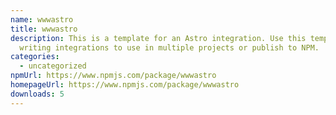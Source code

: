 ```yaml
---
name: wwwastro
title: wwwastro
description: This is a template for an Astro integration. Use this template for
  writing integrations to use in multiple projects or publish to NPM.
categories:
  - uncategorized
npmUrl: https://www.npmjs.com/package/wwwastro
homepageUrl: https://www.npmjs.com/package/wwwastro
downloads: 5
---
```

